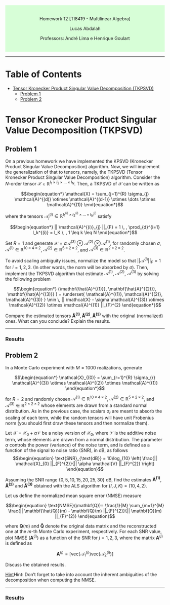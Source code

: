 <div style="background-color:rgb(100, 255, 100, 0.25); text-align:center; padding:20px">
<p> 
Homework 12 [TI8419 - Multilinear Algebra]

Lucas Abdalah

Professors: André Lima e Henrique Goulart

</p> 
</div>

- - - 

# Table of Contents
- [Tensor Kronecker Product Singular Value Decomposition (TKPSVD)](#tensor-kronecker-product-singular-value-decomposition-tkpsvd)
  - [Problem 1](#problem-1)
  - [Problem 2](#problem-2)

# Tensor Kronecker Product Singular Value Decomposition (TKPSVD)

## Problem 1

On a previous homework we have implemented the KPSVD (Kronecker Product Singular Value Decomposition) algorithm. Now, we will implement the generalization of that to tensors, namely, the TKPSVD (Tensor Kronecker Product Singular Value Decomposition) algorithm. Consider the $N$-order tensor 
$\mathcal{X} \in \mathbb{R}^{I_1 \times I_2 \times \dots \times I_N}$. Then, a TKPSVD of $\mathcal{X}$ can be written as

$$\begin{equation*} 
\mathcal{X} = \sum_{j=1}^{R} \sigma_{j} \mathcal{A}^{(d)} \otimes \mathcal{A}^{(d-1)} \otimes \dots \otimes \mathcal{A}^{(1)} \end{equation*}$$

where the tensors $\mathcal{A}^{(i)}_{j} \in \mathbb{R}^{I_1^{(i)} \times I_2^{(i)} \times \dots \times I_N^{(i)}}$ satisfy

$$\begin{equation*} 
|| \mathcal{A}^{(i)}_{j} ||_{F} = 1 \, , \prod_{d}^{i=1} I_k^{(i)} = I_K \, , 1 \leq k \leq N
\end{equation*}$$

Set $R = 1$ and generate $\mathcal{X} = \sigma \mathcal{A}^{(3)} \otimes \mathcal{A}^{(2)} \otimes \mathcal{A}^{(1)}$, for randomly chosen $\sigma$, $\mathcal{A}^{(1)} \in \mathbb{R}^{10 \times 4 \times 2}$, $\mathcal{A}^{(2)} \in \mathbb{R}^{5 \times 2 \times 2}$, and $\mathcal{A}^{(3)} \in \mathbb{R}^{2 \times 2 \times 2}$.

To avoid scaling ambiguity issues, normalize the model so that $||\mathcal{A}^{(i)} ||_{F} = 1$ for $i = 1, 2, 3$. (In other words, the norm will be absorbed by $\sigma$). Then, implement the TKPSVD algorithm that estimate $\mathcal{A}^{(1)}$, $\mathcal{A}^{(2)}$, $\mathcal{A}^{(3)}$ by solving the following problem

$$\begin{equation*} 
(\mathbf{\hat{A}^{(1)}}, \mathbf{\hat{A}^{(2)}}, \mathbf{\hat{A}^{(3)}} ) = \underset{ \mathcal{A}^{(1)}, \mathcal{A}^{(2)}, \mathcal{A}^{(3)} } \min \, || \mathcal{X} - \sigma \mathcal{A}^{(3)} \otimes \mathcal{A}^{(2)} \otimes \mathcal{A}^{(1)} ||_{F}^{2} \end{equation*}$$

Compare the estimated tensors $\mathbf{\hat{A}^{(1)}}, \mathbf{\hat{A}^{(2)}}, \mathbf{\hat{A}^{(3)}}$ with the original (normalized) ones. What can you conclude? Explain the results.

---

### Results

<!--  -->

## Problem 2

In a Monte Carlo experiment with $M = 1000$ realizations, generate 

$$\begin{equation*}
\mathcal{X}_{(0)} = \sum_{r=1}^{R} \sigma_{r} \mathcal{A}^{(3)} \otimes \mathcal{A}^{(2)} \otimes \mathcal{A}^{(1)} 
\end{equation*}$$ 

for $R = 2$ and randomly chosen $\mathcal{A}^{(1)} \in \mathbb{R}^{10 \times 4 \times 2}$, $\mathcal{A}^{(2)} \in \mathbb{R}^{5 \times 2 \times 2}$, and $\mathcal{A}^{(3)} \in \mathbb{R}^{2 \times 2 \times 2}$ whose elements are drawn from a standard normal distribution. As in the previous case, the scalars $\sigma_{r}$ are meant to absorb the scaling of each term, while the random tensors will have unit Frobenius norm (you should first draw these tensors and then normalize them). 

Let $\mathcal{X} = \mathcal{X}_{0} + \alpha \mathcal{V}$ be a noisy version of $\mathcal{X}_{0}$, where $\mathcal{V}$ is the additive noise term, whose elements are drawn from a normal distribution. The parameter $\alpha$ controls the power (variance) of the noise term, and is defined as a function of the signal to noise ratio (SNR), in dB, as follows
$$\begin{equation} 
\text{SNR}_{\text{dB}} = 10\log_{10} \left( \frac{|| \mathcal{X}_{0} ||_{F}^{2}}{|| \alpha \mathcal{V} ||_{F}^{2}} \right) 
\end{equation}$$

Assuming the SNR range $\{0, 5, 10, 15, 20, 25, 30\}$ dB, find the estimates $\mathbf{\hat{A}^{(1)}}$, $\mathbf{\hat{A}^{(2)}}$ and $\mathbf{\hat{A}^{(3)}}$ obtained with the ALS algorithm for $(I, J, K) = (10, 4, 2)$.

Let us define the normalized mean square error (NMSE) measure

$$\begin{equation} 
\text{NMSE}(\mathbf{Q})= \frac{1}{M} \sum_{m=1}^{M}  \frac{|| \mathbf{\hat{Q}}(m) - \mathbf{Q}(m) ||_{F}^{2}}{|| \mathbf{Q}(m) ||_{F}^{2}}
\end{equation}$$

where $\mathbf{Q}(m)$ and $\mathbf{\hat{Q}}$ denote the original data matrix and the reconstructed one at the $m$-th Monte Carlo experiment, respectively. For each SNR value, plot NMSE $(\mathbf{A}^{(j)})$ as a function of the SNR for $j= 1, 2, 3$, where the matrix $\mathbf{A}^{(j)}$ is defined as

$$\begin{equation} 
\mathbf{A}^{(j)} = \left[\text{vec}(\mathcal{A}_{1}^{(j)}) \text{vec}(\mathcal{A}_{2}^{(j)}) \right]
\end{equation}$$

Discuss the obtained results.

<u>Hint</u>Hint: Don’t forget to take into account the inherent ambiguities of the decomposition when computing the NMSE.

---

### Results

<!--  -->
